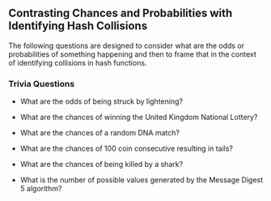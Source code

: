 ## Contrasting Chances and Probabilities with Identifying Hash Collisions

The following questions are designed to consider what are the odds or probabilities of something happening and then to frame that in the context of identifying collisions in hash functions.

### Trivia Questions

* What are the odds of being struck by lightening?

* What are the chances of winning the United Kingdom National Lottery?

* What are the chances of a random DNA match?

* What are the chances of 100 coin consecutive resulting in tails?

* What are the chances of being killed by a shark?

* What is the number of possible values generated by the Message Digest 5 algorithm? 
